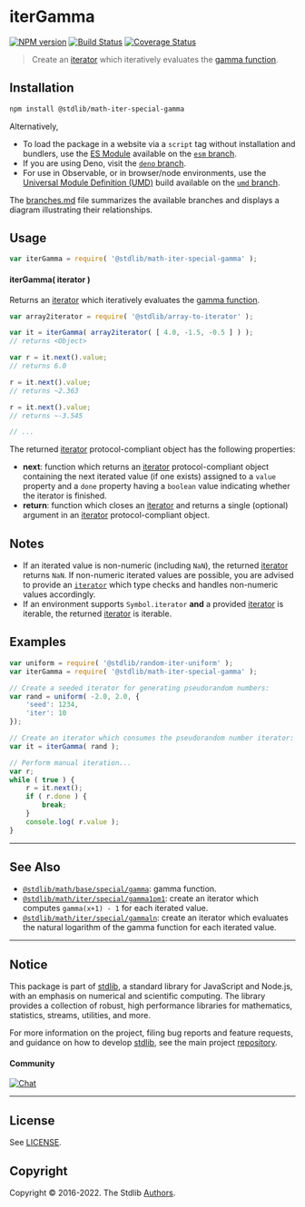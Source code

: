 <!--

@license Apache-2.0

Copyright (c) 2020 The Stdlib Authors.

Licensed under the Apache License, Version 2.0 (the "License");
you may not use this file except in compliance with the License.
You may obtain a copy of the License at

   http://www.apache.org/licenses/LICENSE-2.0

Unless required by applicable law or agreed to in writing, software
distributed under the License is distributed on an "AS IS" BASIS,
WITHOUT WARRANTIES OR CONDITIONS OF ANY KIND, either express or implied.
See the License for the specific language governing permissions and
limitations under the License.

-->

# iterGamma

[![NPM version][npm-image]][npm-url] [![Build Status][test-image]][test-url] [![Coverage Status][coverage-image]][coverage-url] <!-- [![dependencies][dependencies-image]][dependencies-url] -->

> Create an [iterator][mdn-iterator-protocol] which iteratively evaluates the [gamma function][@stdlib/math/base/special/gamma].

<!-- Section to include introductory text. Make sure to keep an empty line after the intro `section` element and another before the `/section` close. -->

<section class="intro">

</section>

<!-- /.intro -->

<!-- Package usage documentation. -->

<section class="installation">

## Installation

```bash
npm install @stdlib/math-iter-special-gamma
```

Alternatively,

-   To load the package in a website via a `script` tag without installation and bundlers, use the [ES Module][es-module] available on the [`esm` branch][esm-url].
-   If you are using Deno, visit the [`deno` branch][deno-url].
-   For use in Observable, or in browser/node environments, use the [Universal Module Definition (UMD)][umd] build available on the [`umd` branch][umd-url].

The [branches.md][branches-url] file summarizes the available branches and displays a diagram illustrating their relationships.

</section>

<section class="usage">

## Usage

```javascript
var iterGamma = require( '@stdlib/math-iter-special-gamma' );
```

#### iterGamma( iterator )

Returns an [iterator][mdn-iterator-protocol] which iteratively evaluates the [gamma function][@stdlib/math/base/special/gamma].

```javascript
var array2iterator = require( '@stdlib/array-to-iterator' );

var it = iterGamma( array2iterator( [ 4.0, -1.5, -0.5 ] ) );
// returns <Object>

var r = it.next().value;
// returns 6.0

r = it.next().value;
// returns ~2.363

r = it.next().value;
// returns ~-3.545

// ...
```

The returned [iterator][mdn-iterator-protocol] protocol-compliant object has the following properties:

-   **next**: function which returns an [iterator][mdn-iterator-protocol] protocol-compliant object containing the next iterated value (if one exists) assigned to a `value` property and a `done` property having a `boolean` value indicating whether the iterator is finished.
-   **return**: function which closes an [iterator][mdn-iterator-protocol] and returns a single (optional) argument in an [iterator][mdn-iterator-protocol] protocol-compliant object.

</section>

<!-- /.usage -->

<!-- Package usage notes. Make sure to keep an empty line after the `section` element and another before the `/section` close. -->

<section class="notes">

## Notes

-   If an iterated value is non-numeric (including `NaN`), the returned [iterator][mdn-iterator-protocol] returns `NaN`. If non-numeric iterated values are possible, you are advised to provide an [`iterator`][mdn-iterator-protocol] which type checks and handles non-numeric values accordingly.
-   If an environment supports `Symbol.iterator` **and** a provided [iterator][mdn-iterator-protocol] is iterable, the returned [iterator][mdn-iterator-protocol] is iterable.

</section>

<!-- /.notes -->

<!-- Package usage examples. -->

<section class="examples">

## Examples

<!-- eslint no-undef: "error" -->

```javascript
var uniform = require( '@stdlib/random-iter-uniform' );
var iterGamma = require( '@stdlib/math-iter-special-gamma' );

// Create a seeded iterator for generating pseudorandom numbers:
var rand = uniform( -2.0, 2.0, {
    'seed': 1234,
    'iter': 10
});

// Create an iterator which consumes the pseudorandom number iterator:
var it = iterGamma( rand );

// Perform manual iteration...
var r;
while ( true ) {
    r = it.next();
    if ( r.done ) {
        break;
    }
    console.log( r.value );
}
```

</section>

<!-- /.examples -->

<!-- Section to include cited references. If references are included, add a horizontal rule *before* the section. Make sure to keep an empty line after the `section` element and another before the `/section` close. -->

<section class="references">

</section>

<!-- /.references -->

<!-- Section for related `stdlib` packages. Do not manually edit this section, as it is automatically populated. -->

<section class="related">

* * *

## See Also

-   <span class="package-name">[`@stdlib/math/base/special/gamma`][@stdlib/math/base/special/gamma]</span><span class="delimiter">: </span><span class="description">gamma function.</span>
-   <span class="package-name">[`@stdlib/math/iter/special/gamma1pm1`][@stdlib/math/iter/special/gamma1pm1]</span><span class="delimiter">: </span><span class="description">create an iterator which computes `gamma(x+1) - 1` for each iterated value.</span>
-   <span class="package-name">[`@stdlib/math/iter/special/gammaln`][@stdlib/math/iter/special/gammaln]</span><span class="delimiter">: </span><span class="description">create an iterator which evaluates the natural logarithm of the gamma function for each iterated value.</span>

</section>

<!-- /.related -->

<!-- Section for all links. Make sure to keep an empty line after the `section` element and another before the `/section` close. -->


<section class="main-repo" >

* * *

## Notice

This package is part of [stdlib][stdlib], a standard library for JavaScript and Node.js, with an emphasis on numerical and scientific computing. The library provides a collection of robust, high performance libraries for mathematics, statistics, streams, utilities, and more.

For more information on the project, filing bug reports and feature requests, and guidance on how to develop [stdlib][stdlib], see the main project [repository][stdlib].

#### Community

[![Chat][chat-image]][chat-url]

---

## License

See [LICENSE][stdlib-license].


## Copyright

Copyright &copy; 2016-2022. The Stdlib [Authors][stdlib-authors].

</section>

<!-- /.stdlib -->

<!-- Section for all links. Make sure to keep an empty line after the `section` element and another before the `/section` close. -->

<section class="links">

[npm-image]: http://img.shields.io/npm/v/@stdlib/math-iter-special-gamma.svg
[npm-url]: https://npmjs.org/package/@stdlib/math-iter-special-gamma

[test-image]: https://github.com/stdlib-js/math-iter-special-gamma/actions/workflows/test.yml/badge.svg?branch=main
[test-url]: https://github.com/stdlib-js/math-iter-special-gamma/actions/workflows/test.yml?query=branch:main

[coverage-image]: https://img.shields.io/codecov/c/github/stdlib-js/math-iter-special-gamma/main.svg
[coverage-url]: https://codecov.io/github/stdlib-js/math-iter-special-gamma?branch=main

<!--

[dependencies-image]: https://img.shields.io/david/stdlib-js/math-iter-special-gamma.svg
[dependencies-url]: https://david-dm.org/stdlib-js/math-iter-special-gamma/main

-->

[chat-image]: https://img.shields.io/gitter/room/stdlib-js/stdlib.svg
[chat-url]: https://gitter.im/stdlib-js/stdlib/

[stdlib]: https://github.com/stdlib-js/stdlib

[stdlib-authors]: https://github.com/stdlib-js/stdlib/graphs/contributors

[umd]: https://github.com/umdjs/umd
[es-module]: https://developer.mozilla.org/en-US/docs/Web/JavaScript/Guide/Modules

[deno-url]: https://github.com/stdlib-js/math-iter-special-gamma/tree/deno
[umd-url]: https://github.com/stdlib-js/math-iter-special-gamma/tree/umd
[esm-url]: https://github.com/stdlib-js/math-iter-special-gamma/tree/esm
[branches-url]: https://github.com/stdlib-js/math-iter-special-gamma/blob/main/branches.md

[stdlib-license]: https://raw.githubusercontent.com/stdlib-js/math-iter-special-gamma/main/LICENSE

[mdn-iterator-protocol]: https://developer.mozilla.org/en-US/docs/Web/JavaScript/Reference/Iteration_protocols#The_iterator_protocol

<!-- <related-links> -->

[@stdlib/math/base/special/gamma]: https://github.com/stdlib-js/math-base-special-gamma

[@stdlib/math/iter/special/gamma1pm1]: https://github.com/stdlib-js/math-iter-special-gamma1pm1

[@stdlib/math/iter/special/gammaln]: https://github.com/stdlib-js/math-iter-special-gammaln

<!-- </related-links> -->

</section>

<!-- /.links -->
